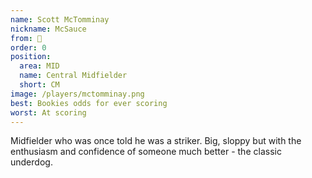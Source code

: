 ```yaml
---
name: Scott McTomminay
nickname: McSauce
from: 🏴󠁧󠁢󠁳󠁣󠁴󠁿
order: 0
position:
  area: MID
  name: Central Midfielder
  short: CM
image: /players/mctomminay.png
best: Bookies odds for ever scoring
worst: At scoring
---
```


Midfielder who was once told he was a striker. Big, sloppy but with the enthusiasm and confidence of someone much better - the classic underdog.
